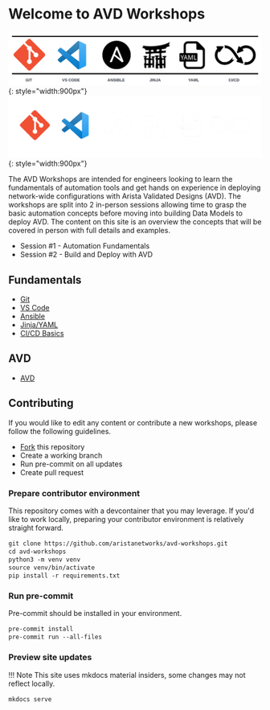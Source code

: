 # Welcome to AVD Workshops

![Tools Bar](assets/images/tools_bar_light.png#only-light){: style="width:900px"}
![Tools Bar](assets/images/tools_bar_dark.png#only-dark){: style="width:900px"}

The AVD Workshops are intended for engineers looking to learn the fundamentals of automation tools and get hands on experience in deploying network-wide configurations with Arista Validated Designs (AVD). The workshops are split into 2 in-person sessions allowing time to grasp the basic automation concepts before moving into building Data Models to deploy AVD. The content on this site is an overview the concepts that will be covered in person with full details and examples.

- Session #1 - Automation Fundamentals
- Session #2 - Build and Deploy with AVD

## Fundamentals

- [Git](git.md)
- [VS Code](vscode.md)
- [Ansible](ansible.md)
- [Jinja/YAML](jinja-yaml.md)
- [CI/CD Basics](cicd-basics.md)

## AVD

- [AVD](avd.md)

## Contributing

If you would like to edit any content or contribute a new workshops, please follow the following guidelines.

- [Fork](https://github.com/aristanetworks/avd-workshops) this repository
- Create a working branch
- Run pre-commit on all updates
- Create pull request

### Prepare contributor environment

This repository comes with a devcontainer that you may leverage. If you'd like to work locally, preparing your contributor environment is relatively straight forward.

```shell
git clone https://github.com/aristanetworks/avd-workshops.git
cd avd-workshops
python3 -m venv venv
source venv/bin/activate
pip install -r requirements.txt
```

### Run pre-commit

Pre-commit should be installed in your environment.

```shell
pre-commit install
pre-commit run --all-files
```

### Preview site updates

!!! Note
    This site uses mkdocs material insiders, some changes may not reflect locally.

```shell
mkdocs serve
```

